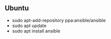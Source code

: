 ## Ubuntu

* sudo apt-add-repository ppa:ansible/ansible
* sudo apt update
* sudo apt install ansible
